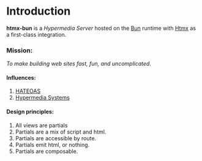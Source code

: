 # Introduction

**htmx-bun** is a *Hypermedia Server* hosted on the [Bun](https://bun.sh) runtime with [Htmx](https://htmx.org) as a first-class integration.

### Mission:

*To make building web sites fast, fun, and uncomplicated.*

#### Influences:

1. [HATEOAS](https://htmx.org/essays/hateoas/)
1. [Hypermedia Systems](https://hypermedia.systems/)

#### Design principles:

1. All views are partials
1. Partials are a mix of script and html.
1. Partials are accessible by route.
1. Partials emit html, or nothing.
1. Partials are composable.
